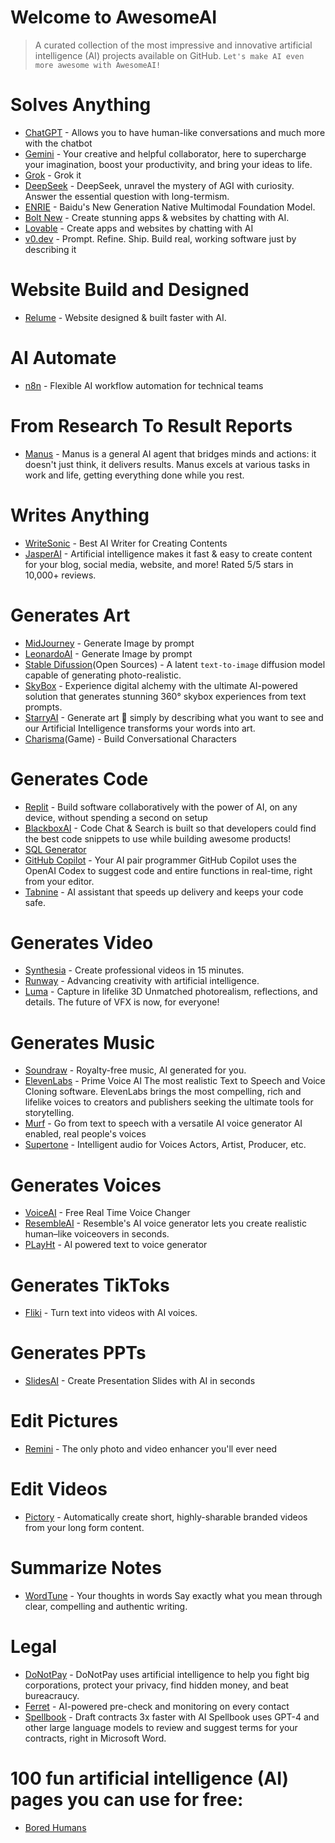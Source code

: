 # Welcome to AwesomeAI
 > A curated collection of the most impressive and innovative artificial intelligence (AI) projects available on GitHub. 
`Let's make AI even more awesome with AwesomeAI!`

# Solves Anything
- [ChatGPT](https://chat.openai.com/) - Allows you to have human-like conversations and much more with the chatbot
- [Gemini](https://gemini.google.com/) - Your creative and helpful collaborator, here to supercharge your imagination, boost your productivity, and bring your ideas to life.
- [Grok](https://grok.com/) - Grok it
- [DeepSeek](https://www.deepseek.com/) - DeepSeek, unravel the mystery of AGI with curiosity. Answer the essential question with long-termism.
- [ENRIE](https://yiyan.baidu.com/) - Baidu's New Generation Native Multimodal Foundation Model.
- [Bolt New](https://bolt.new/) - Create stunning apps & websites by chatting with AI.
- [Lovable](https://lovable.dev/) - Create apps and websites by chatting with AI
- [v0.dev](https://v0.app/) - Prompt. Refine. Ship. Build real, working software just by describing it

# Website Build and Designed
- [Relume](https://www.relume.io/) - Website designed & built faster with AI.

# AI Automate
- [n8n](https://n8n.io/) - Flexible AI workflow automation for technical teams

# From Research To Result Reports
- [Manus](https://manus.im/) - Manus is a general AI agent that bridges minds and actions: it doesn't just think, it delivers results. Manus excels at various tasks in work and life, getting everything done while you rest.

# Writes Anything
- [WriteSonic](https://writesonic.com/) - Best AI Writer for Creating
Contents
- [JasperAI](https://www.jasper.ai/) - Artificial intelligence makes it fast & easy to create content for your blog, social media, website, and more! Rated 5/5 stars in 10,000+ reviews.

# Generates Art
- [MidJourney](https://www.midjourney.com/home) - Generate Image by prompt
- [LeonardoAI](https://leonardo.ai/) - Generate Image by prompt
- [Stable Difussion](https://stablediffusionweb.com/)(Open Sources) - A latent `text-to-image` diffusion model capable of generating photo-realistic.
- [SkyBox](https://www.blockadelabs.com/) - Experience digital alchemy with the ultimate AI-powered solution that generates stunning 360° skybox experiences from text prompts.
- [StarryAI](https://starryai.com/) - Generate art 🎨 simply by describing what you want to see
and our Artificial Intelligence transforms your words into art.
- [Charisma](https://charisma.ai/)(Game) - Build Conversational Characters

# Generates Code
- [Replit](https://replit.com/) - Build software collaboratively with the power of AI, on any device, without spending a second on setup
- [BlackboxAI](https://www.useblackbox.io/) - Code Chat & Search is built so that developers could find the best code snippets to use while building awesome products!
- [SQL Generator](https://aihelperbot.com/)
- [GitHub Copilot](https://github.com/features/copilot) - Your AI pair programmer GitHub Copilot uses the OpenAI Codex to suggest code and entire functions in real-time, right from your editor.
- [Tabnine](https://www.tabnine.com/) - AI assistant that speeds up delivery and keeps your code safe.

# Generates Video
- [Synthesia](https://www.synthesia.io/) - Create professional videos in 15 minutes.
- [Runway](https://runwayml.com/) - Advancing creativity
with artificial intelligence.
- [Luma](https://lumalabs.ai/) - Capture in lifelike 3D Unmatched photorealism, reflections, and details. The future of VFX is now, for everyone!

# Generates Music
- [Soundraw](https://soundraw.io/) - Royalty-free music, AI generated for you.
- [ElevenLabs](https://beta.elevenlabs.io/) - Prime Voice AI
The most realistic Text to Speech and Voice Cloning software. ElevenLabs brings the most compelling, rich and lifelike voices to creators and publishers seeking the ultimate tools for storytelling.
- [Murf](https://murf.ai/) - Go from text to speech with a versatile AI voice generator
AI enabled, real people's voices
- [Supertone](https://supertone.ai/) - Intelligent audio for Voices Actors, Artist, Producer, etc.

# Generates Voices
- [VoiceAI](https://voice.ai/) - Free Real Time Voice Changer
- [ResembleAI](https://www.resemble.ai/) - Resemble's AI voice generator lets you create realistic human–like voiceovers in seconds.
- [PLayHt](https://play.ht/) - AI powered text to voice generator

# Generates TikToks
- [Fliki](https://fliki.ai/) - Turn text into videos with AI voices.

# Generates PPTs
- [SlidesAI](https://www.slidesai.io/) - Create Presentation Slides with AI in seconds

# Edit Pictures
- [Remini](https://remini.ai/) - The only photo and video enhancer you'll ever need

# Edit Videos
- [Pictory](https://pictory.ai/) - Automatically create short, highly-sharable branded videos from your long form content.

# Summarize Notes
- [WordTune](https://www.wordtune.com/) - Your thoughts in words
Say exactly what you mean through clear, compelling and authentic writing.

# Legal
- [DoNotPay](https://donotpay.com/) - DoNotPay uses artificial intelligence to help you fight big corporations, protect your privacy, find hidden money, and beat bureacraucy.
- [Ferret](https://www.ferret.ai/) - AI-powered pre-check and monitoring on every contact
- [Spellbook](https://www.spellbook.legal/) - Draft contracts 3x faster with AI
Spellbook uses GPT-4 and other large language models to review and suggest terms for your contracts, right in Microsoft Word.

# 100 fun artificial intelligence (AI) pages you can use for free:
- [Bored Humans](https://boredhumans.com/)
